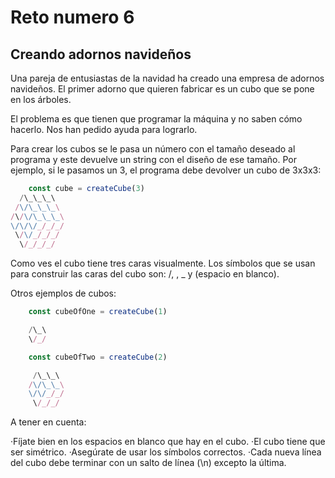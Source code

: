 # Reto numero 6
## Creando adornos navideños

Una pareja de entusiastas de la navidad ha creado una empresa de adornos navideños. El primer adorno que quieren fabricar es un cubo que se pone en los árboles.

El problema es que tienen que programar la máquina y no saben cómo hacerlo. Nos han pedido ayuda para lograrlo.

Para crear los cubos se le pasa un número con el tamaño deseado al programa y este devuelve un string con el diseño de ese tamaño. Por ejemplo, si le pasamos un 3, el programa debe devolver un cubo de 3x3x3:

```javascript
    const cube = createCube(3)
  /\_\_\_\
 /\/\_\_\_\
/\/\/\_\_\_\
\/\/\/_/_/_/
 \/\/_/_/_/
  \/_/_/_/
```

Como ves el cubo tiene tres caras visualmente. Los símbolos que se usan para construir las caras del cubo son: /, \, _ y (espacio en blanco).

Otros ejemplos de cubos:

```javascript
    const cubeOfOne = createCube(1)

    /\_\
    \/_/

    const cubeOfTwo = createCube(2)

     /\_\_\
    /\/\_\_\
    \/\/_/_/
     \/_/_/
```
A tener en cuenta:

·Fíjate bien en los espacios en blanco que hay en el cubo.
·El cubo tiene que ser simétrico.
·Asegúrate de usar los símbolos correctos.
·Cada nueva línea del cubo debe terminar con un salto de línea (\n) excepto la última.
